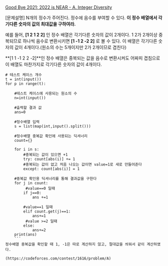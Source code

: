 [Good Bye 2021: 2022 is NEAR - A. Integer Diversity](https://codeforces.com/contest/1616/problem/A)

[문제설명]
 N개의 정수가 주어진다.  정수에 음수를 부여할 수 있다. **이 정수 배열에서 각기다른 숫자의 값의 최대값을 구하여라.**

 예를 들어, **[1 2 1 2 2]** 인 정수 배열은 각기다른 숫자의 값이 2개이다. 1 2가 2개이상 중복되므로 하나씩 음수로 변환시키면 **[1 -1 2 -2 2]** 로 볼 수 있다. 이 배열은 각기다른 숫자의 값이 4개이다.(원소의 수는 5개이지만 2가 2개이므로 겹친다)

 **[1 1 -1 2 2 -2]**인 정수 배열은 중복되는 값을 음수로 변환시켜도 어짜피 겹침으로 이 배열도 마찬가지로 각기다른 숫자의 값이 4개이다.
 
```
# 테스트 케이스 개수
t = int(input())
for p in range(t):
	
    #테스트 케이스에 사용되는 원소의 수 
    n=int(input())

	#출력할 결과 값
    ans=0
    
    #정수배열 입력
    s = list(map(int,input().split()))
    
    #정수배열 중복값 확인에 사용되는 딕셔너리
    count={}

    for i in s:
    	#중복되는 값이 있으면 +1
        try: count[abs(i)] += 1
        #중복되는 값이 없고 처음 나오는 값이면 value=1로 새로 만들어준다
        except: count[abs(i)] = 1
    
    #중복값 확인용 딕셔너리를 통해 결과값을 구한다
    for j in count:
    	 #value==0 일때
        if j==0:
            ans +=1
        
        #value==1 일때
        elif count.get(j)==1:
            ans+=1
         #value >=2 일때
        else:
            ans+=2
    print(ans)
    ```
정수배열 중복값을 확인할 때 1, -1은 따로 계산하지 않고, 절대값을 씌워서 같이 계산하였다.

(https://codeforces.com/contest/1616/problem/A)
